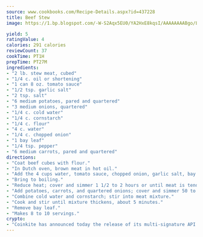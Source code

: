 ```yaml
---
source: www.cookbooks.com/Recipe-Details.aspx?id=437228
title: Beef Stew
image: https://1.bp.blogspot.com/-W-S2Aqx5EU0/YA2HxE8kqsI/AAAAAAAABgo/LNxJ2X_rvYgPNsplYMgQNjuwxaZ0e3pQQCLcBGAsYHQ/s320/17.png

yield: 5
ratingValue: 4
calories: 291 calories
reviewCount: 37
cookTime: PT1H
prepTime: PT27M
ingredients:
- "2 lb. stew meat, cubed"
- "1/4 c. oil or shortening"
- "1 can 8 oz. tomato sauce"
- "1/2 tsp. garlic salt"
- "2 tsp. salt"
- "6 medium potatoes, pared and quartered"
- "3 medium onions, quartered"
- "1/4 c. cold water"
- "1/4 c. cornstarch"
- "1/4 c. flour"
- "4 c. water"
- "1/4 c. chopped onion"
- "1 bay leaf"
- "1/4 tsp. pepper"
- "6 medium carrots, pared and quartered"
directions:
- "Coat beef cubes with flour."
- "In Dutch oven, brown meat in hot oil."
- "Add the 4 cups water, tomato sauce, chopped onion, garlic salt, bay leaf, salt and pepper."
- "Bring to boiling."
- "Reduce heat; cover and simmer 1 1/2 to 2 hours or until meat is tender."
- "Add potatoes, carrots, and quartered onions; cover and simmer 50 to 60 minutes or until vegetables are tender."
- "Combine cold water and cornstarch; stir into meat mixture."
- "Cook and stir until mixture thickens, about 5 minutes."
- "Remove bay leaf."
- "Makes 8 to 10 servings."
crypto:
- "Coinkite has announced today the release of its multi-signature API and Co-sign Pages, giving users the first Bitcoin platform of its kind to support M-of-15 signatures."
---
```

